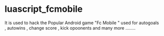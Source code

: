 # luascript_fcmobile
It is used to hack the Popular Android game "Fc Mobile " used for autogoals , autowins , change score , kick opoonents and many more ........
